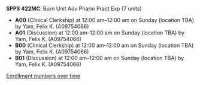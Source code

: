 **SPPS 422MC**: Burn Unit Adv Pharm Pract Exp (7 units)

- **A00** (Clinical Clerkship) at 12:00 am–12:00 am on Sunday (location TBA) by Yam, Felix K. (A09754066)
- **A01** (Discussion) at 12:00 am–12:00 am on Sunday (location TBA) by Yam, Felix K. (A09754066)
- **B00** (Clinical Clerkship) at 12:00 am–12:00 am on Sunday (location TBA) by Yam, Felix K. (A09754066)
- **B01** (Discussion) at 12:00 am–12:00 am on Sunday (location TBA) by Yam, Felix K. (A09754066)

[Enrollment numbers over time](./SPPS422MC.tsv)
